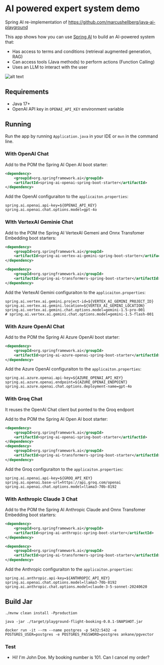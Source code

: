 # AI powered expert system demo

Spring AI re-implementation of https://github.com/marcushellberg/java-ai-playground

This app shows how you can use [Spring AI](https://github.com/spring-projects/spring-ai) to build an AI-powered system that:

- Has access to terms and conditions (retrieval augmented generation, RAG)
- Can access tools (Java methods) to perform actions (Function Calling)
- Uses an LLM to interact with the user

![alt text](diagram.jpg)

## Requirements

- Java 17+
- OpenAI API key in `OPENAI_API_KEY` environment variable

## Running

Run the app by running `Application.java` in your IDE or `mvn` in the command line.

### With OpenAI Chat

Add to the POM the Spring AI Open AI boot starter:

```xml
<dependency>
    <groupId>org.springframework.ai</groupId>
    <artifactId>spring-ai-openai-spring-boot-starter</artifactId>
</dependency>
```

Add the OpenAI configuraiton to the `applicaiton.properties`:

```
spring.ai.openai.api-key=${OPENAI_API_KEY}
spring.ai.openai.chat.options.model=gpt-4o
```

### WIth VertexAI Geminie Chat

Add to the POM the Spring AI VertexAI Gemeni and Onnx Transfomer Embedding boot starters:

```xml
<dependency>
    <groupId>org.springframework.ai</groupId>
    <artifactId>spring-ai-vertex-ai-gemini-spring-boot-starter</artifactId>
</dependency>

<dependency>
    <groupId>org.springframework.ai</groupId>
    <artifactId>spring-ai-transformers-spring-boot-starter</artifactId>
</dependency>
```

Add the VertexAI Gemini configuraiton to the `applicaiton.properties`:

```
spring.ai.vertex.ai.gemini.project-id=${VERTEX_AI_GEMINI_PROJECT_ID}
spring.ai.vertex.ai.gemini.location=${VERTEX_AI_GEMINI_LOCATION}
spring.ai.vertex.ai.gemini.chat.options.model=gemini-1.5-pro-001
# spring.ai.vertex.ai.gemini.chat.options.model=gemini-1.5-flash-001
```

### With Azure OpenAI Chat

Add to the POM the Spring AI Azure OpenAI boot starter:

```xml
<dependency>
    <groupId>org.springframework.ai</groupId>
    <artifactId>spring-ai-azure-openai-spring-boot-starter</artifactId>
</dependency>
```

Add the Azure OpenAI configuraiton to the `applicaiton.properties`:

```
spring.ai.azure.openai.api-key=${AZURE_OPENAI_API_KEY}
spring.ai.azure.openai.endpoint=${AZURE_OPENAI_ENDPOINT}
spring.ai.azure.openai.chat.options.deployment-name=gpt-4o
```

### With Groq Chat

It reuses the OpenAI Chat client but ponted to the Groq endpont

Add to the POM the Spring AI Open AI boot starter:

```xml
<dependency>
    <groupId>org.springframework.ai</groupId>
    <artifactId>spring-ai-openai-spring-boot-starter</artifactId>
</dependency>
<dependency>
    <groupId>org.springframework.ai</groupId>
    <artifactId>spring-ai-transformers-spring-boot-starter</artifactId>
</dependency>
```

Add the Groq configuraiton to the `applicaiton.properties`:

```
spring.ai.openai.api-key=${GROQ_API_KEY}
spring.ai.openai.base-url=https://api.groq.com/openai
spring.ai.openai.chat.options.model=llama3-70b-8192
```

### With Anthropic Claude 3 Chat

Add to the POM the Spring AI Anthropic Claude and Onnx Transfomer Embedding boot starters:

```xml
<dependency>
    <groupId>org.springframework.ai</groupId>
    <artifactId>spring-ai-anthropic-spring-boot-starter</artifactId>
</dependency>

<dependency>
    <groupId>org.springframework.ai</groupId>
    <artifactId>spring-ai-transformers-spring-boot-starter</artifactId>
</dependency>
```

Add the Anthropic configuraiton to the `applicaiton.properties`:

```
spring.ai.anthropic.api-key=${ANTHROPIC_API_KEY}
spring.ai.openai.chat.options.model=llama3-70b-8192
spring.ai.anthropic.chat.options.model=claude-3-5-sonnet-20240620
```


## Build Jar

```shell
./mvnw clean install -Pproduction
```

```shell
java -jar ./target/playground-flight-booking-0.0.1-SNAPSHOT.jar
```


```
docker run -it --rm --name postgres -p 5432:5432 -e POSTGRES_USER=postgres -e POSTGRES_PASSWORD=postgres ankane/pgvector
```

### Test
- Hi! I'm John Doe. My booking number is 101. Can I cancel my order?
